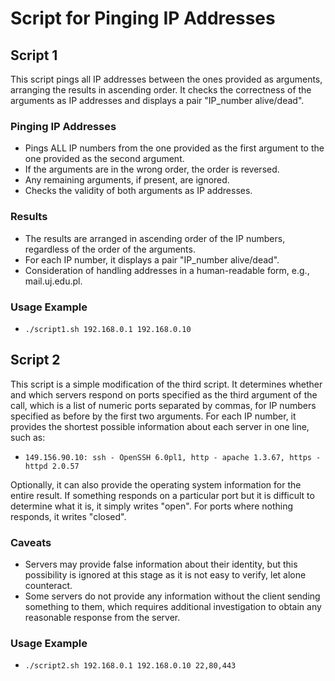 # Script for Pinging IP Addresses

## Script 1

This script pings all IP addresses between the ones provided as arguments, arranging the results in ascending order. It checks the correctness of the arguments as IP addresses and displays a pair "IP_number alive/dead".

### Pinging IP Addresses
- Pings ALL IP numbers from the one provided as the first argument to the one provided as the second argument.
- If the arguments are in the wrong order, the order is reversed.
- Any remaining arguments, if present, are ignored.
- Checks the validity of both arguments as IP addresses.

### Results
- The results are arranged in ascending order of the IP numbers, regardless of the order of the arguments.
- For each IP number, it displays a pair "IP_number alive/dead".
- Consideration of handling addresses in a human-readable form, e.g., mail.uj.edu.pl.

### Usage Example
- `./script1.sh 192.168.0.1 192.168.0.10`

## Script 2

This script is a simple modification of the third script. It determines whether and which servers respond on ports specified as the third argument of the call, which is a list of numeric ports separated by commas, for IP numbers specified as before by the first two arguments. For each IP number, it provides the shortest possible information about each server in one line, such as:
- `149.156.90.10: ssh - OpenSSH 6.0pl1, http - apache 1.3.67, https - httpd 2.0.57`

Optionally, it can also provide the operating system information for the entire result. If something responds on a particular port but it is difficult to determine what it is, it simply writes "open". For ports where nothing responds, it writes "closed".

### Caveats
- Servers may provide false information about their identity, but this possibility is ignored at this stage as it is not easy to verify, let alone counteract.
- Some servers do not provide any information without the client sending something to them, which requires additional investigation to obtain any reasonable response from the server.

### Usage Example
- `./script2.sh 192.168.0.1 192.168.0.10 22,80,443`
